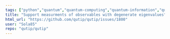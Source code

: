 ```yaml
---
tags: ["python","quantum","quantum-computing","quantum-information","quantum-mechanics","quantum-optics","quantum-toolbox","qutip","unitaryhack"]
title: "Support measurments of observables with degenerate eigenvalues"
html_url: "https://github.com/qutip/qutip/issues/1800"
user: "Sola85"
repo: "qutip/qutip"
---
```


